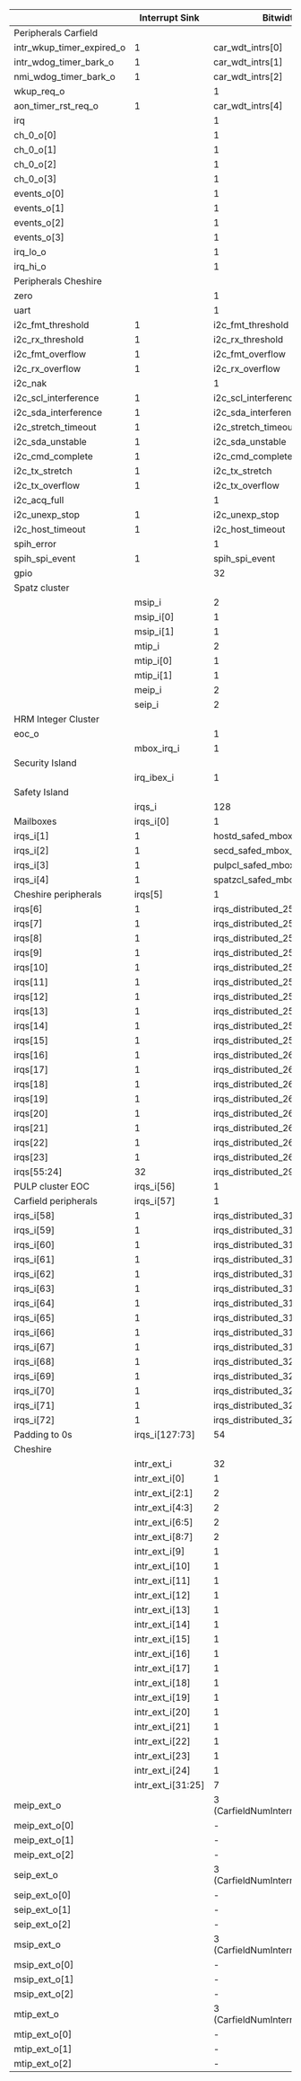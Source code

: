 |                           | Interrupt Sink    | Bitwidth                          | Connection                                               |
| ------------------------- | ----------------- | --------------------------------- | -------------------------------------------------------- |
| Peripherals Carfield      |
| intr_wkup_timer_expired_o | 1                 | car_wdt_intrs[0]                  |
| intr_wdog_timer_bark_o    | 1                 | car_wdt_intrs[1]                  |
| nmi_wdog_timer_bark_o     | 1                 | car_wdt_intrs[2]                  |
| wkup_req_o                |                   | 1                                 | car_wdt_intrs[3]                                         |
| aon_timer_rst_req_o       | 1                 | car_wdt_intrs[4]                  |
| irq                       |                   | 1                                 | car_can_intr                                             |
| ch_0_o[0]                 |                   | 1                                 | car_adv_timer_ch0                                        |
| ch_0_o[1]                 |                   | 1                                 | car_adv_timer_ch1                                        |
| ch_0_o[2]                 |                   | 1                                 | car_adv_timer_ch2                                        |
| ch_0_o[3]                 |                   | 1                                 | car_adv_timer_ch3                                        |
| events_o[0]               |                   | 1                                 | car_adv_timer_events[0]                                  |
| events_o[1]               |                   | 1                                 | car_adv_timer_events[1]                                  |
| events_o[2]               |                   | 1                                 | car_adv_timer_events[2]                                  |
| events_o[3]               |                   | 1                                 | car_adv_timer_events[3]                                  |
| irq_lo_o                  |                   | 1                                 | car_sys_timer_lo                                         |
| irq_hi_o                  |                   | 1                                 | car_sys_timer_hi                                         |
| Peripherals Cheshire      |
| zero                      |                   | 1                                 | zero                                                     |
| uart                      |                   | 1                                 | uart                                                     |
| i2c_fmt_threshold         | 1                 | i2c_fmt_threshold                 |
| i2c_rx_threshold          | 1                 | i2c_rx_threshold                  |
| i2c_fmt_overflow          | 1                 | i2c_fmt_overflow                  |
| i2c_rx_overflow           | 1                 | i2c_rx_overflow                   |
| i2c_nak                   |                   | 1                                 | i2c_nak                                                  |
| i2c_scl_interference      | 1                 | i2c_scl_interference              |
| i2c_sda_interference      | 1                 | i2c_sda_interference              |
| i2c_stretch_timeout       | 1                 | i2c_stretch_timeout               |
| i2c_sda_unstable          | 1                 | i2c_sda_unstable                  |
| i2c_cmd_complete          | 1                 | i2c_cmd_complete                  |
| i2c_tx_stretch            | 1                 | i2c_tx_stretch                    |
| i2c_tx_overflow           | 1                 | i2c_tx_overflow                   |
| i2c_acq_full              |                   | 1                                 | i2c_acq_full                                             |
| i2c_unexp_stop            | 1                 | i2c_unexp_stop                    |
| i2c_host_timeout          | 1                 | i2c_host_timeout                  |
| spih_error                |                   | 1                                 | spih_error                                               |
| spih_spi_event            | 1                 | spih_spi_event                    |
| gpio                      |                   | 32                                | gpio                                                     |
| Spatz cluster             |
|                           | msip_i            | 2                                 | hostd_spatzcl_mb_intr_ored | safed_spatzcl_intr_mb       |
|                           | msip_i[0]         | 1                                 | hostd_spatzcl_mb_intr_ored[0] | safed_spatzcl_intr_mb[0] |
|                           | msip_i[1]         | 1                                 | hostd_spatzcl_mb_intr_ored[1] | safed_spatzcl_intr_mb[1] |
|                           | mtip_i            | 2                                 | chs_mti[1:0]                                             |
|                           | mtip_i[0]         | 1                                 | chs_mti[0]                                               |
|                           | mtip_i[1]         | 1                                 | chs_mti[1]                                               |
|                           | meip_i            | 2                                 | \-                                                       |
|                           | seip_i            | 2                                 | \-                                                       |
| HRM Integer Cluster       |
| eoc_o                     |                   | 1                                 | pulpcl_eoc                                               |
|                           | mbox_irq_i        | 1                                 | hostd_pulpcl_mb_intr_ored | safed_pulpcl_intr_mb         |
| Security Island           |
|                           | irq_ibex_i        | 1                                 | hostd_secd_mb_intr_ored | safed_secd_intr_mb             |
| Safety Island             |
|                           | irqs_i            | 128                               | safed_intrs                                              |
| Mailboxes                 | irqs_i[0]         | 1                                 | hostd_safed_mbox_intr[0]                                 |
| irqs_i[1]                 | 1                 | hostd_safed_mbox_intr[1]          | from host domain CVA6#1                                  |
| irqs_i[2]                 | 1                 | secd_safed_mbox_intr              | from sec domain                                          |
| irqs_i[3]                 | 1                 | pulpcl_safed_mbox_intr            | from pulpcl                                              |
| irqs_i[4]                 | 1                 | spatzcl_safed_mbox_intr           | from spatzcl                                             |
| Cheshire peripherals      | irqs[5]           | 1                                 | irqs_distributed_249                                     |
| irqs[6]                   | 1                 | irqs_distributed_250              | uart                                                     |
| irqs[7]                   | 1                 | irqs_distributed_251              | i2c_fmt_threshold                                        |
| irqs[8]                   | 1                 | irqs_distributed_252              | i2c_rx_threshold                                         |
| irqs[9]                   | 1                 | irqs_distributed_253              | i2c_fmt_overflow                                         |
| irqs[10]                  | 1                 | irqs_distributed_254              | i2c_rx_overflow                                          |
| irqs[11]                  | 1                 | irqs_distributed_255              | i2c_nak                                                  |
| irqs[12]                  | 1                 | irqs_distributed_256              | i2c_scl_interference                                     |
| irqs[13]                  | 1                 | irqs_distributed_257              | i2c_sda_interference                                     |
| irqs[14]                  | 1                 | irqs_distributed_258              | i2c_stretch_timeout                                      |
| irqs[15]                  | 1                 | irqs_distributed_259              | i2c_sda_unstable                                         |
| irqs[16]                  | 1                 | irqs_distributed_260              | i2c_cmd_complete                                         |
| irqs[17]                  | 1                 | irqs_distributed_261              | i2c_tx_stretch                                           |
| irqs[18]                  | 1                 | irqs_distributed_262              | i2c_tx_overflow                                          |
| irqs[19]                  | 1                 | irqs_distributed_263              | i2c_acq_full                                             |
| irqs[20]                  | 1                 | irqs_distributed_264              | i2c_unexp_stop                                           |
| irqs[21]                  | 1                 | irqs_distributed_265              | i2c_host_timeout                                         |
| irqs[22]                  | 1                 | irqs_distributed_266              | spih_error                                               |
| irqs[23]                  | 1                 | irqs_distributed_267              | spih_spi_event                                           |
| irqs[55:24]               | 32                | irqs_distributed_299:268          | gpio                                                     |
| PULP cluster EOC          | irqs_i[56]        | 1                                 | irqs_distributed_300                                     |
| Carfield peripherals      | irqs_i[57]        | 1                                 | irqs_distributed_309                                     |
| irqs_i[58]                | 1                 | irqs_distributed_310              | car_wdt_intrs[1]                                         |
| irqs_i[59]                | 1                 | irqs_distributed_311              | car_wdt_intrs[2]                                         |
| irqs_i[60]                | 1                 | irqs_distributed_312              | car_wdt_intrs[3]                                         |
| irqs_i[61]                | 1                 | irqs_distributed_313              | car_wdt_intrs[4]                                         |
| irqs_i[62]                | 1                 | irqs_distributed_314              | car_can_intr                                             |
| irqs_i[63]                | 1                 | irqs_distributed_315              | car_adv_timer_ch0                                        |
| irqs_i[64]                | 1                 | irqs_distributed_316              | car_adv_timer_ch1                                        |
| irqs_i[65]                | 1                 | irqs_distributed_317              | car_adv_timer_ch2                                        |
| irqs_i[66]                | 1                 | irqs_distributed_318              | car_adv_timer_ch3                                        |
| irqs_i[67]                | 1                 | irqs_distributed_319              | car_adv_timer_events[0]                                  |
| irqs_i[68]                | 1                 | irqs_distributed_320              | car_adv_timer_events[1]                                  |
| irqs_i[69]                | 1                 | irqs_distributed_321              | car_adv_timer_events[2]                                  |
| irqs_i[70]                | 1                 | irqs_distributed_322              | car_adv_timer_events[3]                                  |
| irqs_i[71]                | 1                 | irqs_distributed_323              | car_sys_timer_lo                                         |
| irqs_i[72]                | 1                 | irqs_distributed_324              | car_sys_timer_hi                                         |
| Padding to 0s             | irqs_i[127:73]    | 54                                | irqs_distributed_331:325                                 |
| Cheshire                  |
|                           | intr_ext_i        | 32                                | chs_ext_intrs                                            |
|                           | intr_ext_i[0]     | 1                                 | pulpcl_eoc                                               |
|                           | intr_ext_i[2:1]   | 2                                 | pulpcl_hostd_mbox_intr                                   |
|                           | intr_ext_i[4:3]   | 2                                 | spatzcl_hostd_mbox_intr                                  |
|                           | intr_ext_i[6:5]   | 2                                 | safed_hostd_mbox_intr                                    |
|                           | intr_ext_i[8:7]   | 2                                 | secd_hostd_mbox_intr                                     |
|                           | intr_ext_i[9]     | 1                                 | car_wdt_intrs[0]                                         |
|                           | intr_ext_i[10]    | 1                                 | car_wdt_intrs[1]                                         |
|                           | intr_ext_i[11]    | 1                                 | car_wdt_intrs[2]                                         |
|                           | intr_ext_i[12]    | 1                                 | car_wdt_intrs[3]                                         |
|                           | intr_ext_i[13]    | 1                                 | car_wdt_intrs[4]                                         |
|                           | intr_ext_i[14]    | 1                                 | car_can_intr                                             |
|                           | intr_ext_i[15]    | 1                                 | car_adv_timer_ch0                                        |
|                           | intr_ext_i[16]    | 1                                 | car_adv_timer_ch1                                        |
|                           | intr_ext_i[17]    | 1                                 | car_adv_timer_ch2                                        |
|                           | intr_ext_i[18]    | 1                                 | car_adv_timer_ch3                                        |
|                           | intr_ext_i[19]    | 1                                 | car_adv_timer_events[0]                                  |
|                           | intr_ext_i[20]    | 1                                 | car_adv_timer_events[1]                                  |
|                           | intr_ext_i[21]    | 1                                 | car_adv_timer_events[2]                                  |
|                           | intr_ext_i[22]    | 1                                 | car_adv_timer_events[3]                                  |
|                           | intr_ext_i[23]    | 1                                 | car_sys_timer_lo                                         |
|                           | intr_ext_i[24]    | 1                                 | car_sys_timer_hi                                         |
|                           | intr_ext_i[31:25] | 7                                 | 0                                                        |
| meip_ext_o                |                   | 3 (CarfieldNumInterruptibleHarts) | \-                                                       |
| meip_ext_o[0]             |                   | \-                                |
| meip_ext_o[1]             |                   | \-                                |
| meip_ext_o[2]             |                   | \-                                |
| seip_ext_o                |                   | 3 (CarfieldNumInterruptibleHarts) | \-                                                       |
| seip_ext_o[0]             |                   | \-                                |
| seip_ext_o[1]             |                   | \-                                |
| seip_ext_o[2]             |                   | \-                                |
| msip_ext_o                |                   | 3 (CarfieldNumInterruptibleHarts) | \-                                                       |
| msip_ext_o[0]             |                   | \-                                |
| msip_ext_o[1]             |                   | \-                                |
| msip_ext_o[2]             |                   | \-                                |
| mtip_ext_o                |                   | 3 (CarfieldNumInterruptibleHarts) | \-                                                       |
| mtip_ext_o[0]             |                   | \-                                |
| mtip_ext_o[1]             |                   | \-                                |
| mtip_ext_o[2]             |                   | \-                                |